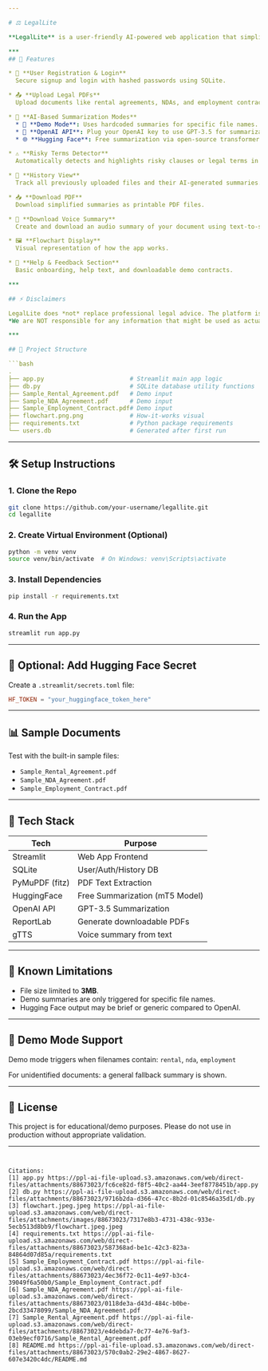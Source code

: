 ```yaml
---

# ⚖️ LegalLite

**LegalLite** is a user-friendly AI-powered web application that simplifies complex legal documents into plain, understandable English. It supports login, upload history, PDF summaries, and offers multiple AI-powered summarization modes including OpenAI and Hugging Face APIs — along with a Demo Mode.

***
## 🚀 Features

* 📝 **User Registration & Login**
  Secure signup and login with hashed passwords using SQLite.

* 📤 **Upload Legal PDFs**
  Upload documents like rental agreements, NDAs, and employment contracts.

* 🤖 **AI-Based Summarization Modes**
  * 🧪 **Demo Mode**: Uses hardcoded summaries for specific file names.
  * 🔐 **OpenAI API**: Plug your OpenAI key to use GPT-3.5 for summarization.
  * 🌐 **Hugging Face**: Free summarization via open-source transformer model.

* ⚠️ **Risky Terms Detector**
  Automatically detects and highlights risky clauses or legal terms in uploaded documents to help users spot important red flags.

* 📄 **History View**
  Track all previously uploaded files and their AI-generated summaries.

* 📥 **Download PDF**
  Download simplified summaries as printable PDF files.

* 🎤 **Download Voice Summary**
  Create and download an audio summary of your document using text-to-speech.

* 🖼️ **Flowchart Display**
  Visual representation of how the app works.

* 🔧 **Help & Feedback Section**
  Basic onboarding, help text, and downloadable demo contracts.

***

## ⚡ Disclaimers

LegalLite does *not* replace professional legal advice. The platform is intended to make legal information more accessible and less intimidating for users. It should not be relied upon for any actual legal or contractual decisions.  
*We are NOT responsible for any information that might be used as actual legal advice.*

***

## 📂 Project Structure

```bash
.
├── app.py                        # Streamlit main app logic
├── db.py                         # SQLite database utility functions
├── Sample_Rental_Agreement.pdf   # Demo input
├── Sample_NDA_Agreement.pdf      # Demo input
├── Sample_Employment_Contract.pdf# Demo input
├── flowchart.png.png             # How-it-works visual
├── requirements.txt              # Python package requirements
└── users.db                      # Generated after first run
```

***

## 🛠️ Setup Instructions

### 1. Clone the Repo

```bash
git clone https://github.com/your-username/legallite.git
cd legallite
```

### 2. Create Virtual Environment (Optional)

```bash
python -m venv venv
source venv/bin/activate  # On Windows: venv\Scripts\activate
```

### 3. Install Dependencies

```bash
pip install -r requirements.txt
```

### 4. Run the App

```bash
streamlit run app.py
```

***

## 🔐 Optional: Add Hugging Face Secret

Create a `.streamlit/secrets.toml` file:

```toml
HF_TOKEN = "your_huggingface_token_here"
```

***

## 📊 Sample Documents

Test with the built-in sample files:

* `Sample_Rental_Agreement.pdf`
* `Sample_NDA_Agreement.pdf`
* `Sample_Employment_Contract.pdf`

***

## 🧠 Tech Stack

| Tech           | Purpose                        |
| -------------- | ------------------------------ |
| Streamlit      | Web App Frontend               |
| SQLite         | User/Auth/History DB           |
| PyMuPDF (fitz) | PDF Text Extraction            |
| HuggingFace    | Free Summarization (mT5 Model) |
| OpenAI API     | GPT-3.5 Summarization          |
| ReportLab      | Generate downloadable PDFs     |
| gTTS           | Voice summary from text        |

***

## 📎 Known Limitations

* File size limited to **3MB**.
* Demo summaries are only triggered for specific file names.
* Hugging Face output may be brief or generic compared to OpenAI.

***

## 🧪 Demo Mode Support

Demo mode triggers when filenames contain:
`rental`, `nda`, `employment`

For unidentified documents: a general fallback summary is shown.

***

## 📝 License

This project is for educational/demo purposes. Please do not use in production without appropriate validation.

---
```


Citations:
[1] app.py https://ppl-ai-file-upload.s3.amazonaws.com/web/direct-files/attachments/88673023/fc6ce82d-f8f5-40c2-aa44-3eef8778451b/app.py
[2] db.py https://ppl-ai-file-upload.s3.amazonaws.com/web/direct-files/attachments/88673023/9716b2da-d366-47cc-8b2d-01c8546a35d1/db.py
[3] flowchart.jpeg.jpeg https://ppl-ai-file-upload.s3.amazonaws.com/web/direct-files/attachments/images/88673023/7317e8b3-4731-438c-933e-5ecb513d8bb9/flowchart.jpeg.jpeg
[4] requirements.txt https://ppl-ai-file-upload.s3.amazonaws.com/web/direct-files/attachments/88673023/587368ad-be1c-42c3-823a-84864d07d85a/requirements.txt
[5] Sample_Employment_Contract.pdf https://ppl-ai-file-upload.s3.amazonaws.com/web/direct-files/attachments/88673023/4ec36f72-0c11-4e97-b3c4-39049f6a50b0/Sample_Employment_Contract.pdf
[6] Sample_NDA_Agreement.pdf https://ppl-ai-file-upload.s3.amazonaws.com/web/direct-files/attachments/88673023/0118de3a-d43d-484c-b0be-2bcd33478099/Sample_NDA_Agreement.pdf
[7] Sample_Rental_Agreement.pdf https://ppl-ai-file-upload.s3.amazonaws.com/web/direct-files/attachments/88673023/e4debda7-0c77-4e76-9af3-03eb9ecf0716/Sample_Rental_Agreement.pdf
[8] README.md https://ppl-ai-file-upload.s3.amazonaws.com/web/direct-files/attachments/88673023/570c0ab2-29e2-4867-8627-607e3420c4dc/README.md
